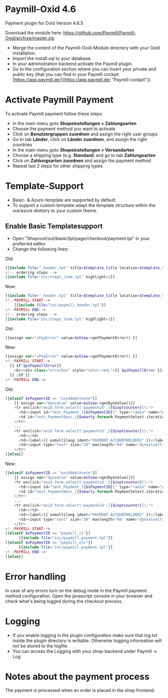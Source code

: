 Paymill-Oxid 4.6
==================

Payment plugin for Oxid Version 4.6.5

Download the module here: https://github.com/Paymill/Paymill-Oxid/archive/master.zip

- Merge the content of the Paymill-Oxid-Module directory with your Oxid installation.
- Import the install.sql to your database.
- In your administration backend activate the Paymill plugin.
- Go to the configuration section where you can insert your private and public key (that you can find in your Paymill cockpit [https://app.paymill.de/](https://app.paymill.de/ "Paymill cockpit")).

# Activate Paymill Payment

To activate Paymill payment follow these steps:

- In the main menu goto **Shopeinstellungen > Zahlungsarten**
- Choose the payment method you want to activate
- Click on **Benutzergruppen zuordnen** and assign the right user groups
- Go to tab **Länder**, click on **Länder zuordnen**, and assign the right countries
- In the main menu goto **Shopeinstellungen > Versandarten**
- Choose a shipping type (e.g. **Standard**) and go to tab **Zahlungsarten**
- Click on **Zahlungsarten zuordnen** and assign the payment method
- Repeat last 2 steps for other shipping types

# Template-Support

- Basic- & Azure-template are supported by default.
- To support a custom template adapt the template structure within the out/azure diretory to your custom theme.

## Enable Basic Templatesupport
- Open "Shoproot/out/basic/tpl/page/checkout/payment.tpl" in your preferred editor.
- Change the following lines:

Old:
```php
[{include file="_header.tpl" title=$template_title location=$template_title}]
<!-- ordering steps -->
[{include file="inc/steps_item.tpl" highlight=3}]
```
New:
```php
[{include file="_header.tpl" title=$template_title location=$template_title}]
<!--PAYMILL START-->
	[{include file="inc/paymill_header.tpl"}]
<!--PAYMILL END-->
<!-- ordering steps -->
[{include file="inc/steps_item.tpl" highlight=3}]
```

Old:
```php
[{assign var="iPayError" value=$oView->getPaymentError() }]
```

New:
```php
[{assign var="iPayError" value=$oView->getPaymentError() }]
<!--PAYMILL START-->
  [{ if $piPaymillError}]
	<br><div class="errorbox" style="color:red;">[{ $piPaymillError }]</div>
  [{ /if }]
<!--PAYMILL END-->
```

Old:
```php
[{elseif $sPaymentID == "oxiddebitnote"}]
    [{ assign var="dynvalue" value=$oView->getDynValue()}]
    <tr onclick="oxid.form.select('paymentid',[{$inptcounter}]);">
      <td><input id="test_Payment_[{$sPaymentID}]" type="radio" name="paymentid" value="[{$sPaymentID}]" [{if $oView->getCheckedPaymentId() == $paymentmethod->oxpayments__oxid->value}]checked[{/if}]></td>
      <td id="test_PaymentDesc_[{$smarty.foreach.PaymentSelect.iteration}]" colspan="2"><label><b>[{ $paymentmethod->oxpayments__oxdesc->value}]</b></label></td>
    </tr>
    ...
    <tr onclick="oxid.form.select('paymentid',[{$inptcounter}]);">
      <td></td>
      <td><label>[{ oxmultilang ident="PAYMENT_ACCOUNTHOLDER2" }]</label></td>
      <td><input type="text" size="20" maxlength="64" name="dynvalue[lsktoinhaber]" value="[{ if $dynvalue.lsktoinhaber }][{ $dynvalue.lsktoinhaber }][{else}][{$oxcmp_user->oxuser__oxfname->value}] [{$oxcmp_user->oxuser__oxlname->value}][{/if}]"></td>
    </tr>
[{else}]
```
New:
```php
[{elseif $sPaymentID == "oxiddebitnote"}]
    [{ assign var="dynvalue" value=$oView->getDynValue()}]
    <tr onclick="oxid.form.select('paymentid',[{$inptcounter}]);">
      <td><input id="test_Payment_[{$sPaymentID}]" type="radio" name="paymentid" value="[{$sPaymentID}]" [{if $oView->getCheckedPaymentId() == $paymentmethod->oxpayments__oxid->value}]checked[{/if}]></td>
      <td id="test_PaymentDesc_[{$smarty.foreach.PaymentSelect.iteration}]" colspan="2"><label><b>[{ $paymentmethod->oxpayments__oxdesc->value}]</b></label></td>
    </tr>
    ...
    <tr onclick="oxid.form.select('paymentid',[{$inptcounter}]);">
      <td></td>
      <td><label>[{ oxmultilang ident="PAYMENT_ACCOUNTHOLDER2" }]</label></td>
      <td><input type="text" size="20" maxlength="64" name="dynvalue[lsktoinhaber]" value="[{ if $dynvalue.lsktoinhaber }][{ $dynvalue.lsktoinhaber }][{else}][{$oxcmp_user->oxuser__oxfname->value}] [{$oxcmp_user->oxuser__oxlname->value}][{/if}]"></td>
    </tr>
<!--PAYMILL START-->
[{elseif $sPaymentID == "paymill_cc"}]
      [{include file="inc/paymill_payment.tpl"}]
[{elseif $sPaymentID == "paymill_elv"}]
      [{include file="inc/paymill_payment.tpl"}]
<!--PAYMILL END-->
[{else}]
```

# Error handling

In case of any errors turn on the debug mode in the Paymill payment method configuration.
Open the javascript console in your browser and check what's being logged during the checkout process.

# Logging

- If you enable logging in the plugin configuration make sure that log.txt inside the plugin directory is writable. Otherwise logging information will not be stored to the logfile.
- You can access the Logging with your shop-backend under Paymill -> Log

# Notes about the payment process

The payment is processed when an order is placed in the shop frontend.